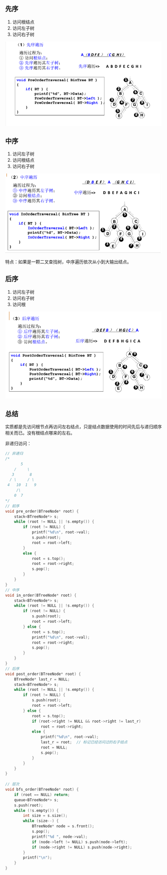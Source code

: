 ## 先序

1. 访问根结点
2. 访问左子树
3. 访问右子树

 ![img](../../../assets/797373-20151122165945218-785764344.png) 

 ## 中序

1. 访问左子树
2. 访问根结点
3. 访问右子树

![img](../../../assets/797373-20151122170949358-2020624570.png) 

特点：如果是一颗二叉查找树，中序遍历依次从小到大输出结点。

## 后序

1. 访问左子树
2. 访问右子树
3. 访问根

 ![img](../../../assets/797373-20151122172046733-2067460461.png) 

## 总结

实质都是先访问根节点再访问左右结点，只是结点数据使用的时间先后与递归顺序相关而已。没有根结点哪来的左右。



非递归访问：

```cpp
// 非递归
/*      
	   5
    /     \
   3       8
  / \     / \
 4   10  1   9
     /\
    0  7
*/
// 前序
void pre_order(BTreeNode* root) {
	stack<BTreeNode*> s;
	while (root != NULL || !s.empty()) {
		if (root != NULL) {
			printf("%d\n", root->val);
			s.push(root);
			root = root->left;
		}
		else {
			root = s.top();
			root = root->right;
			s.pop();
		}
	}
}
// 中序
void in_order(BTreeNode* root) {
	stack<BTreeNode*> s;
	while (root != NULL || !s.empty()) {
		if (root != NULL) {
			s.push(root);
			root = root->left;
		} else {
			root = s.top();
			printf("%d\n", root->val);
			root = root->right;
			s.pop();
		}
	}
}
// 后序
void post_order(BTreeNode* root) {
	BTreeNode* last_r = NULL;
	stack<BTreeNode*> s;
	while (root != NULL || !s.empty()) {
		if (root != NULL) {
			s.push(root);
			root = root->left;
		} else {
			root = s.top();
			if (root->right != NULL && root->right != last_r) 
				root = root->right;
			else {
				printf("%d\n", root->val);
				last_r = root;  // 标记已经访问过的右子结点
				root = NULL;
				s.pop();
			}
		}
	}
}

// 层次
void bfs_order(BTreeNode* root) {
	if (root == NULL) return;
	queue<BTreeNode*> s;
	s.push(root);
	while (!s.empty()) {
		int size = s.size();
		while (size--) {
			BTreeNode* node = s.front();
			s.pop();
			printf("%d ", node->val);
			if (node->left != NULL) s.push(node->left);
			if (node->right != NULL) s.push(node->right);
		}
		printf("\n");
	}
}
```

